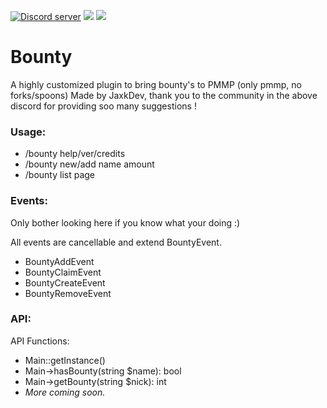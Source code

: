<a href="https://tiny.cc/JaxksDC"><img src="https://discordapp.com/api/guilds/554059221847638040/embed.png" alt="Discord server"/></a> <a href="https://poggit.pmmp.io/p/Bounty"><img src="https://poggit.pmmp.io/shield.state/Bounty"></a> <a href="https://poggit.pmmp.io/p/Bounty"><img src="https://poggit.pmmp.io/shield.dl.total/Bounty"></a>

# Bounty

A highly customized plugin to bring bounty's to PMMP (only pmmp, no forks/spoons)
Made by JaxkDev, thank you to the community in the above discord for providing soo many suggestions !

### Usage:
- /bounty help/ver/credits
- /bounty new/add name amount
- /bounty list page

### Events:
Only bother looking here if you know what your doing :)

All events are cancellable and extend BountyEvent.
- BountyAddEvent
- BountyClaimEvent
- BountyCreateEvent
- BountyRemoveEvent

### API:
API Functions:
- Main::getInstance()
- Main->hasBounty(string $name): bool
- Main->getBounty(string $nick): int
- *More coming soon.*
